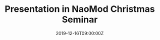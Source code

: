 ---
title: Presentation in NaoMod Christmas Seminar

event: Naomod Christmas Seminar 
event_url: ""

location: Westotel Nantes Atlantique
address:
  street: ""
  city: Nantes
  region: ""
  postcode: ""
  country: France

summary: Mendix is a popular Low-Code Development Platform (LCDP). In this seminar, I've presented an overview of the features and capabilities of this platform.

# Talk start and end times.
#   End time can optionally be hidden by prefixing the line with `#`.
date: "2019-12-16T09:00:00Z"
date_end: "2019-12-16T13:00:00Z"
all_day: false

# Schedule page publish date (NOT talk date).
publishDate: "2017-01-01T00:00:00Z"

authors: []
tags: []

# Is this a featured talk? (true/false)
featured: false

image:
  caption: 'Group picture'
  focal_point: Right

links:
url_code: ""
url_pdf: ""
url_slides: content/slides/Mendix.pdf
url_video: ""

# Markdown Slides (optional).
#   Associate this talk with Markdown slides.
#   Simply enter your slide deck's filename without extension.
#   E.g. `slides = "example-slides"` references `content/slides/example-slides.md`.
#   Otherwise, set `slides = ""`.
slides: ""

# Projects (optional).
#   Associate this post with one or more of your projects.
#   Simply enter your project's folder or file name without extension.
#   E.g. `projects = ["internal-project"]` references `content/project/deep-learning/index.md`.
#   Otherwise, set `projects = []`.
projects:
- example
---